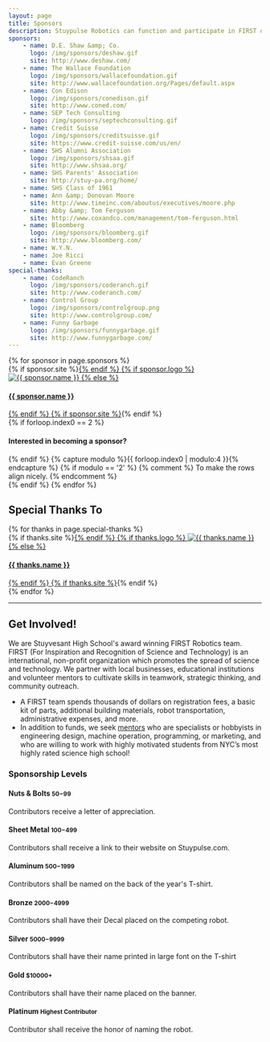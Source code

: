 ```yaml
---
layout: page
title: Sponsors
description: Stuypulse Robotics can function and participate in FIRST due to the generous support of our many sponsors. All donations support the team and help to keep it running.
sponsors:
    - name: D.E. Shaw &amp; Co.
      logo: /img/sponsors/deshaw.gif
      site: http://www.deshaw.com/
    - name: The Wallace Foundation
      logo: /img/sponsors/wallacefoundation.gif
      site: http://www.wallacefoundation.org/Pages/default.aspx
    - name: Con Edison
      logo: /img/sponsors/conedison.gif
      site: http://www.coned.com/
    - name: SEP Tech Consulting
      logo: /img/sponsors/septechconsulting.gif
    - name: Credit Suisse
      logo: /img/sponsors/creditsuisse.gif
      site: https://www.credit-suisse.com/us/en/
    - name: SHS Alumni Association
      logo: /img/sponsors/shsaa.gif
      site: http://www.shsaa.org/
    - name: SHS Parents' Association
      site: http://stuy-pa.org/home/
    - name: SHS Class of 1961
    - name: Ann &amp; Donovan Moore
      site: http://www.timeinc.com/aboutus/executives/moore.php
    - name: Abby &amp; Tom Ferguson
      site: http://www.coxandco.com/management/tom-ferguson.html
    - name: Bloomberg
      logo: /img/sponsors/bloomberg.gif
      site: http://www.bloomberg.com/
    - name: W.Y.N.
    - name: Joe Ricci
    - name: Evan Greene
special-thanks:
    - name: CodeRanch
      logo: /img/sponsors/coderanch.gif
      site: http://www.coderanch.com/
    - name: Control Group
      logo: /img/sponsors/controlgroup.png
      site: http://www.controlgroup.com/
    - name: Funny Garbage
      logo: /img/sponsors/funnygarbage.gif
      site: http://www.funnygarbage.com/
---
```

<div class="row">
{% for sponsor in page.sponsors %}
    <div class="span3 sponsor-logo-container">
        {% if sponsor.site %}<a href="{{ sponsor.site }}">{% endif %}
        {% if sponsor.logo %}
            <img class="sponsor-logo" alt="{{ sponsor.name }}" title="{{ sponsor.name }}" src="{{ sponsor.logo }}">
        {% else %}
            <div class="sponsor-text"><h4><strong>{{ sponsor.name }}</strong></h4></div>
        {% endif %}
        {% if sponsor.site %}</a>{% endif %}
    </div>
    {% if forloop.index0 == 2 %}
        <div class="span3">
            <div class="btn become-sponsor">
                <h4>Interested in becoming a sponsor?</h4>
            </div>
        </div>
    </div>
<div class="row">
    {% endif %}
    {% capture modulo %}{{ forloop.index0 | modulo:4 }}{% endcapture %}
    {% if modulo == '2' %} {% comment %} To make the rows align nicely. {% endcomment %}
    </div>
<div class="row">
    {% endif %}
{% endfor %}
</div>

## Special Thanks To

<div class="row">
{% for thanks in page.special-thanks %}
    <div class="span3 sponsor-logo-container">
        {% if thanks.site %}<a href="{{ thanks.site }}">{% endif %}
        {% if thanks.logo %}
            <img class="sponsor-logo" alt="{{ thanks.name }}" title="{{ thanks.name }}" src="{{ thanks.logo }}">
        {% else %}
            <div class="sponsor-text"><h4><strong>{{ thanks.name }}</strong></h4></div>
        {% endif %}
        {% if thanks.site %}</a>{% endif %}
    </div>
{% endfor %}
</div>

---

## Get Involved!
We are Stuyvesant High School's award winning FIRST Robotics team.  FIRST (For Inspiration and Recognition of Science and Technology) is an international, non-profit organization which promotes the spread of science and technology. We partner with local businesses, educational institutions and volunteer mentors to cultivate skills in teamwork, strategic thinking, and community outreach.

- A FIRST team spends thousands of dollars on registration fees, a basic kit of parts, additional building materials, robot transportation, administrative expenses, and more.
- In addition to funds, we seek [mentors](/about/mentors/) who are specialists or hobbyists in engineering design, machine operation, programming, or marketing, and who are willing to work with highly motivated students from NYC’s most highly rated science high school!

### Sponsorship Levels

#### Nuts & Bolts <small>$50-$99</small>
Contributors receive a letter of appreciation.

#### Sheet Metal <small>$100-$499</small>
Contributors shall receive a link to their website on Stuypulse.com.

#### Aluminum <small>$500-$1999</small>
Contributors shall be named on the back of the year's T-shirt.

#### Bronze <small>$2000-$4999</small>
Contributors shall have their Decal placed on the competing robot. 

#### Silver <small>$5000-$9999</small>
Contributors shall have their name printed in large font on the T-shirt 

#### Gold <small>$10000+</small>
Contributors shall have their name placed on the banner. 

#### Platinum <small>Highest Contributor</small>
Contributor shall receive the honor of naming the robot.

